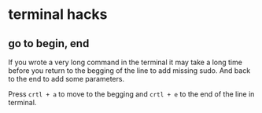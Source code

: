 # terminal hacks

## go to begin, end

If you wrote a very long command in the terminal it may take a long time before you return to the begging of the line to add missing sudo. And back to the end to add some parameters.

Press `crtl + a` to move to the begging and `crtl + e` to the end of the line in terminal.
